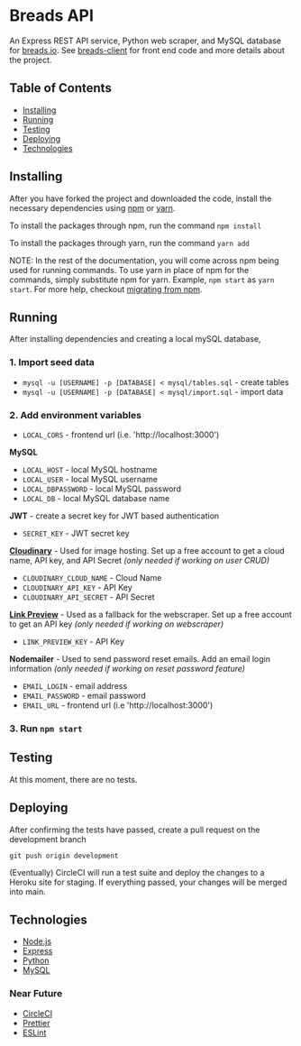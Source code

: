 # Breads API

An Express REST API service, Python web scraper, and MySQL database for [breads.io](https://www.breads.io/). See [breads-client](https://github.com/aTmb405/breads-client) for front end code and more details about the project.

## Table of Contents
* [Installing](https://github.com/aTmb405/breads-server/blob/master/README.md#Installing)
* [Running](https://github.com/aTmb405/breads-server/blob/master/README.md#Running)
* [Testing](https://github.com/aTmb405/breads-server/blob/master/README.md#Testing)
* [Deploying](https://github.com/aTmb405/breads-server/blob/master/README.md#Deploying)
* [Technologies](https://github.com/aTmb405/breads-server/blob/master/README.md#Technologies)

## Installing

After you have forked the project and downloaded the code, install the necessary dependencies using [npm](https://docs.npmjs.com/about-npm/) or [yarn](https://yarnpkg.com/getting-started).

To install the packages through npm, run the command `npm install`

To install the packages through yarn, run the command `yarn add`

NOTE: In the rest of the documentation, you will come across npm being used for running commands. To use yarn in place of npm for the commands, simply substitute npm for yarn. Example, `npm start` as `yarn start`. For more help, checkout [migrating from npm](https://classic.yarnpkg.com/en/docs/migrating-from-npm/).

## Running

After installing dependencies and creating a local mySQL database, 

### 1. Import seed data

  - `mysql -u [USERNAME] -p [DATABASE] < mysql/tables.sql` - create tables  
  - `mysql -u [USERNAME] -p [DATABASE] < mysql/import.sql` - import data

### 2. Add environment variables

  - `LOCAL_CORS` - frontend url (i.e. 'http://localhost:3000')
  
  **MySQL**  
  - `LOCAL_HOST` - local MySQL hostname  
  - `LOCAL_USER` - local MySQL username  
  - `LOCAL_DBPASSWORD` - local MySQL password  
  - `LOCAL_DB` - local MySQL database name
  
  **JWT** - create a secret key for JWT based authentication  
  - `SECRET_KEY` - JWT secret key
  
  **[Cloudinary](https://cloudinary.com/)** - Used for image hosting. Set up a free account to get a cloud name, API key, and API Secret _(only needed if working on user CRUD)_  
  - `CLOUDINARY_CLOUD_NAME` - Cloud Name  
  - `CLOUDINARY_API_KEY` - API Key  
  - `CLOUDINARY_API_SECRET` - API Secret

  **[Link Preview](https://www.linkpreview.net/)** - Used as a fallback for the webscraper. Set up a free account to get an API key _(only needed if working on webscraper)_  
  - `LINK_PREVIEW_KEY` - API Key
  
  **Nodemailer** - Used to send password reset emails. Add an email login information _(only needed if working on reset password feature)_  
  - `EMAIL_LOGIN` - email address  
  - `EMAIL_PASSWORD` - email password  
  - `EMAIL_URL` - frontend url (i.e 'http://localhost:3000')

### 3. Run `npm start`
  
## Testing

At this moment, there are no tests.

## Deploying

After confirming the tests have passed, create a pull request on the development branch 

`git push origin development`

(Eventually) CircleCI will run a test suite and deploy the changes to a Heroku site for staging. If everything passed, your changes will be merged into main.

## Technologies

* [Node.js](https://nodejs.org/en/)
* [Express](http://expressjs.com/)
* [Python](https://www.python.org/)
* [MySQL](https://www.mysql.com/)

### Near Future

* [CircleCI](https://circleci.com/)
* [Prettier](https://prettier.io/)
* [ESLint](https://eslint.org/)
